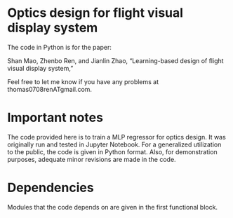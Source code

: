 # Optics design for flight visual display system

The code in Python is for the paper:

Shan Mao, Zhenbo Ren, and Jianlin Zhao, “Learning-based design of flight visual display system,”

Feel free to let me know if you have any problems at thomas0708renATgmail.com.

# Important notes
The code provided here is to train a MLP regressor for optics design. It was originally run and tested in Jupyter Notebook. For a generalized utilization to the public, the code is given in Python format. Also, for demonstration purposes, adequate minor revisions are made in the code.

# Dependencies
Modules that the code depends on are given in the first functional block.

